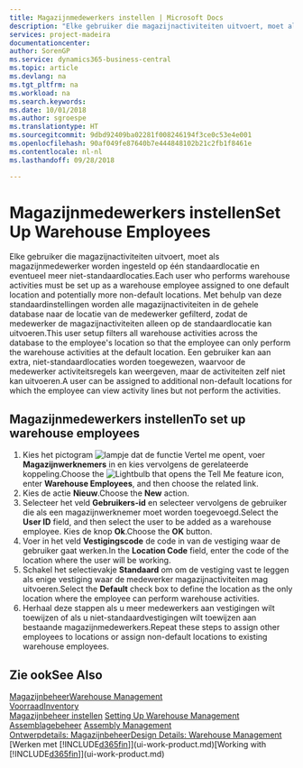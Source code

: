 ```yaml
---
title: Magazijnmedewerkers instellen | Microsoft Docs
description: "Elke gebruiker die magazijnactiviteiten uitvoert, moet als magazijnmedewerker worden ingesteld op één standaardlocatie en eventueel meer niet-standaardlocaties."
services: project-madeira
documentationcenter: 
author: SorenGP
ms.service: dynamics365-business-central
ms.topic: article
ms.devlang: na
ms.tgt_pltfrm: na
ms.workload: na
ms.search.keywords: 
ms.date: 10/01/2018
ms.author: sgroespe
ms.translationtype: HT
ms.sourcegitcommit: 9dbd92409ba02281f008246194f3ce0c53e4e001
ms.openlocfilehash: 90af049fe87640b7e444848102b21c2fb1f8461e
ms.contentlocale: nl-nl
ms.lasthandoff: 09/28/2018

---
```

# <a name="set-up-warehouse-employees"></a><span data-ttu-id="999f2-103">Magazijnmedewerkers instellen</span><span class="sxs-lookup"><span data-stu-id="999f2-103">Set Up Warehouse Employees</span></span>
<span data-ttu-id="999f2-104">Elke gebruiker die magazijnactiviteiten uitvoert, moet als magazijnmedewerker worden ingesteld op één standaardlocatie en eventueel meer niet-standaardlocaties.</span><span class="sxs-lookup"><span data-stu-id="999f2-104">Each user who performs warehouse activities must be set up as a warehouse employee assigned to one default location and potentially more non-default locations.</span></span> <span data-ttu-id="999f2-105">Met behulp van deze standaardinstellingen worden alle magazijnactiviteiten in de gehele database naar de locatie van de medewerker gefilterd, zodat de medewerker de magazijnactiviteiten alleen op de standaardlocatie kan uitvoeren.</span><span class="sxs-lookup"><span data-stu-id="999f2-105">This user setup filters all warehouse activities across the database to the employee's location so that the employee can only perform the warehouse activities at the default location.</span></span> <span data-ttu-id="999f2-106">Een gebruiker kan aan extra, niet-standaardlocaties worden toegewezen, waarvoor de medewerker activiteitsregels kan weergeven, maar de activiteiten zelf niet kan uitvoeren.</span><span class="sxs-lookup"><span data-stu-id="999f2-106">A user can be assigned to additional non-default locations for which the employee can view activity lines but not perform the activities.</span></span>

## <a name="to-set-up-warehouse-employees"></a><span data-ttu-id="999f2-107">Magazijnmedewerkers instellen</span><span class="sxs-lookup"><span data-stu-id="999f2-107">To set up warehouse employees</span></span>  
1.  <span data-ttu-id="999f2-108">Kies het pictogram ![lampje dat de functie Vertel me opent](media/ui-search/search_small.png "Vertel me wat u wilt doen"), voer **Magazijnwerknemers** in en kies vervolgens de gerelateerde koppeling.</span><span class="sxs-lookup"><span data-stu-id="999f2-108">Choose the ![Lightbulb that opens the Tell Me feature](media/ui-search/search_small.png "Tell me what you want to do") icon, enter **Warehouse Employees**, and then choose the related link.</span></span>  
2. <span data-ttu-id="999f2-109">Kies de actie **Nieuw**.</span><span class="sxs-lookup"><span data-stu-id="999f2-109">Choose the **New** action.</span></span>  
3. <span data-ttu-id="999f2-110">Selecteer het veld **Gebruikers-id** en selecteer vervolgens de gebruiker die als een magazijnwerknemer moet worden toegevoegd.</span><span class="sxs-lookup"><span data-stu-id="999f2-110">Select the **User ID** field, and then select the user to be added as a warehouse employee.</span></span> <span data-ttu-id="999f2-111">Kies de knop **Ok**.</span><span class="sxs-lookup"><span data-stu-id="999f2-111">Choose the **OK** button.</span></span>  
6.  <span data-ttu-id="999f2-112">Voer in het veld **Vestigingscode** de code in van de vestiging waar de gebruiker gaat werken.</span><span class="sxs-lookup"><span data-stu-id="999f2-112">In the **Location Code** field, enter the code of the location where the user will be working.</span></span>  
7.  <span data-ttu-id="999f2-113">Schakel het selectievakje **Standaard** om om de vestiging vast te leggen als enige vestiging waar de medewerker magazijnactiviteiten mag uitvoeren.</span><span class="sxs-lookup"><span data-stu-id="999f2-113">Select the **Default** check box to define the location as the only location where the employee can perform warehouse activities.</span></span>  
8.  <span data-ttu-id="999f2-114">Herhaal deze stappen als u meer medewerkers aan vestigingen wilt toewijzen of als u niet-standaardvestigingen wilt toewijzen aan bestaande magazijnmedewerkers.</span><span class="sxs-lookup"><span data-stu-id="999f2-114">Repeat these steps to assign other employees to locations or assign non-default locations to existing warehouse employees.</span></span>  

## <a name="see-also"></a><span data-ttu-id="999f2-115">Zie ook</span><span class="sxs-lookup"><span data-stu-id="999f2-115">See Also</span></span>  
[<span data-ttu-id="999f2-116">Magazijnbeheer</span><span class="sxs-lookup"><span data-stu-id="999f2-116">Warehouse Management</span></span>](warehouse-manage-warehouse.md)  
[<span data-ttu-id="999f2-117">Voorraad</span><span class="sxs-lookup"><span data-stu-id="999f2-117">Inventory</span></span>](inventory-manage-inventory.md)  
<span data-ttu-id="999f2-118">[Magazijnbeheer instellen](warehouse-setup-warehouse.md)   </span><span class="sxs-lookup"><span data-stu-id="999f2-118">[Setting Up Warehouse Management](warehouse-setup-warehouse.md)   </span></span>  
<span data-ttu-id="999f2-119">[Assemblagebeheer](assembly-assemble-items.md)  </span><span class="sxs-lookup"><span data-stu-id="999f2-119">[Assembly Management](assembly-assemble-items.md)  </span></span>  
[<span data-ttu-id="999f2-120">Ontwerpdetails: Magazijnbeheer</span><span class="sxs-lookup"><span data-stu-id="999f2-120">Design Details: Warehouse Management</span></span>](design-details-warehouse-management.md)  
<span data-ttu-id="999f2-121">[Werken met [!INCLUDE[d365fin](includes/d365fin_md.md)]](ui-work-product.md)</span><span class="sxs-lookup"><span data-stu-id="999f2-121">[Working with [!INCLUDE[d365fin](includes/d365fin_md.md)]](ui-work-product.md)</span></span>  

